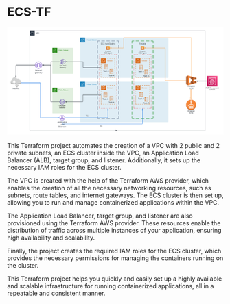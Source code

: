# ECS-TF

![Architecture](./Images/ECS.png)

This Terraform project automates the creation of a VPC with 2 public and 2 private subnets, an ECS cluster inside the VPC, an Application Load Balancer (ALB), target group, and listener. Additionally, it sets up the necessary IAM roles for the ECS cluster.

The VPC is created with the help of the Terraform AWS provider, which enables the creation of all the necessary networking resources, such as subnets, route tables, and internet gateways. The ECS cluster is then set up, allowing you to run and manage containerized applications within the VPC.

The Application Load Balancer, target group, and listener are also provisioned using the Terraform AWS provider. These resources enable the distribution of traffic across multiple instances of your application, ensuring high availability and scalability.

Finally, the project creates the required IAM roles for the ECS cluster, which provides the necessary permissions for managing the containers running on the cluster.

This Terraform project helps you quickly and easily set up a highly available and scalable infrastructure for running containerized applications, all in a repeatable and consistent manner.
